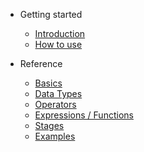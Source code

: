 - Getting started
  - [Introduction]()
  - [How to use](howtouse.md)
  
- Reference
  - [Basics](basics.md)
  - [Data Types](datatypes.md)
  - [Operators](operators.md)
  - [Expressions / Functions](functions.md)
  - [Stages](stages.md)
  - [Examples](examples.md)